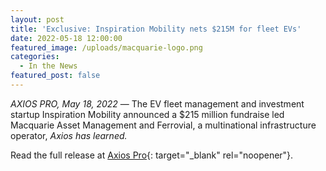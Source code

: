 ```yaml
---
layout: post
title: 'Exclusive: Inspiration Mobility nets $215M for fleet EVs'
date: 2022-05-18 12:00:00
featured_image: /uploads/macquarie-logo.png
categories:
  - In the News
featured_post: false
---
```

*AXIOS PRO, May 18, 2022* — The EV fleet management and investment startup Inspiration Mobility announced a $215 million fundraise led Macquarie Asset Management and Ferrovial, a multinational infrastructure operator, *Axios has learned.*

Read the full release at [Axios Pro](https://www.axios.com/pro/climate-deals/2022/05/18/inspiration-mobility-nets-215m-fleet-evs-macquarie-ferrovial){: target="_blank" rel="noopener"}.
